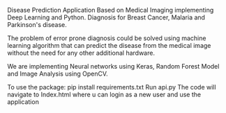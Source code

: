 Disease Prediction Application Based on Medical Imaging implementing Deep Learning and Python. Diagnosis for Breast Cancer, Malaria and Parkinson's disease.

The problem of error prone diagnosis could be solved using machine learning algorithm that can predict the disease from the medical image without the need for any other additional hardware.

We are implementing Neural networks using Keras, Random Forest Model and Image Analysis using OpenCV. 

To use the package:
pip install requirements.txt
Run api.py
The code will navigate to Index.html where u can login as a new user and use the application
